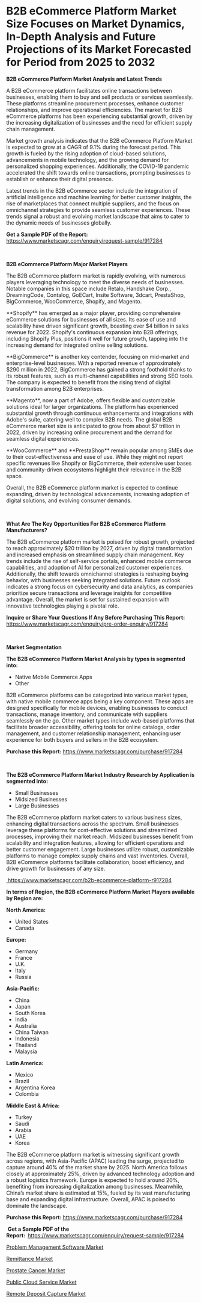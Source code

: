 <p><h1>B2B eCommerce Platform Market Size Focuses on Market Dynamics, In-Depth Analysis and Future Projections of its Market Forecasted for Period from 2025 to 2032</h1></p><p><strong>B2B eCommerce Platform Market Analysis and Latest Trends</strong></p>
<p><p>A B2B eCommerce platform facilitates online transactions between businesses, enabling them to buy and sell products or services seamlessly. These platforms streamline procurement processes, enhance customer relationships, and improve operational efficiencies. The market for B2B eCommerce platforms has been experiencing substantial growth, driven by the increasing digitalization of businesses and the need for efficient supply chain management.</p><p>Market growth analysis indicates that the B2B eCommerce Platform Market is expected to grow at a CAGR of 9.1% during the forecast period. This growth is fueled by the rising adoption of cloud-based solutions, advancements in mobile technology, and the growing demand for personalized shopping experiences. Additionally, the COVID-19 pandemic accelerated the shift towards online transactions, prompting businesses to establish or enhance their digital presence.</p><p>Latest trends in the B2B eCommerce sector include the integration of artificial intelligence and machine learning for better customer insights, the rise of marketplaces that connect multiple suppliers, and the focus on omnichannel strategies to provide seamless customer experiences. These trends signal a robust and evolving market landscape that aims to cater to the dynamic needs of businesses globally.</p></p>
<p><strong>Get a Sample PDF of the Report:&nbsp;</strong> <a href="https://www.marketscagr.com/enquiry/request-sample/917284?utm_campaign=1889&utm_medium=2&utm_source=Github&utm_content=ia&utm_term=07032025&utm_id=b2b-ecommerce-platform">https://www.marketscagr.com/enquiry/request-sample/917284</a></p>
<p>&nbsp;</p>
<p><strong>B2B eCommerce Platform Major Market Players</strong></p>
<p><p>The B2B eCommerce platform market is rapidly evolving, with numerous players leveraging technology to meet the diverse needs of businesses. Notable companies in this space include Retalo, Handshake Corp., DreamingCode, Contalog, GoECart, Insite Software, 3dcart, PrestaShop, BigCommerce, WooCommerce, Shopify, and Magento. </p><p>**Shopify** has emerged as a major player, providing comprehensive eCommerce solutions for businesses of all sizes. Its ease of use and scalability have driven significant growth, boasting over $4 billion in sales revenue for 2022. Shopify's continuous expansion into B2B offerings, including Shopify Plus, positions it well for future growth, tapping into the increasing demand for integrated online selling solutions.</p><p>**BigCommerce** is another key contender, focusing on mid-market and enterprise-level businesses. With a reported revenue of approximately $290 million in 2022, BigCommerce has gained a strong foothold thanks to its robust features, such as multi-channel capabilities and strong SEO tools. The company is expected to benefit from the rising trend of digital transformation among B2B enterprises.</p><p>**Magento**, now a part of Adobe, offers flexible and customizable solutions ideal for larger organizations. The platform has experienced substantial growth through continuous enhancements and integrations with Adobe's suite, catering well to complex B2B needs. The global B2B eCommerce market size is anticipated to grow from about $7 trillion in 2022, driven by increasing online procurement and the demand for seamless digital experiences.</p><p>**WooCommerce** and **PrestaShop** remain popular among SMEs due to their cost-effectiveness and ease of use. While they might not report specific revenues like Shopify or BigCommerce, their extensive user bases and community-driven ecosystems highlight their relevance in the B2B space.</p><p>Overall, the B2B eCommerce platform market is expected to continue expanding, driven by technological advancements, increasing adoption of digital solutions, and evolving consumer demands.</p></p>
<p>&nbsp;</p>
<p><strong>What Are The Key Opportunities For B2B eCommerce Platform Manufacturers?</strong></p>
<p><p>The B2B eCommerce platform market is poised for robust growth, projected to reach approximately $20 trillion by 2027, driven by digital transformation and increased emphasis on streamlined supply chain management. Key trends include the rise of self-service portals, enhanced mobile commerce capabilities, and adoption of AI for personalized customer experiences. Additionally, the shift towards omnichannel strategies is reshaping buying behavior, with businesses seeking integrated solutions. Future outlook indicates a strong focus on cybersecurity and data analytics, as companies prioritize secure transactions and leverage insights for competitive advantage. Overall, the market is set for sustained expansion with innovative technologies playing a pivotal role.</p></p>
<p><strong>Inquire or Share Your Questions If Any Before Purchasing This Report:</strong> <a href="https://www.marketscagr.com/enquiry/pre-order-enquiry/917284?utm_campaign=1889&utm_medium=2&utm_source=Github&utm_content=ia&utm_term=07032025&utm_id=b2b-ecommerce-platform">https://www.marketscagr.com/enquiry/pre-order-enquiry/917284</a></p>
<p>&nbsp;</p>
<p><strong>Market Segmentation</strong></p>
<p><strong>The B2B eCommerce Platform Market Analysis by types is segmented into:</strong></p>
<p><ul><li>Native Mobile Commerce Apps</li><li>Other</li></ul></p>
<p><p>B2B eCommerce platforms can be categorized into various market types, with native mobile commerce apps being a key component. These apps are designed specifically for mobile devices, enabling businesses to conduct transactions, manage inventory, and communicate with suppliers seamlessly on the go. Other market types include web-based platforms that facilitate broader accessibility, offering tools for online catalogs, order management, and customer relationship management, enhancing user experience for both buyers and sellers in the B2B ecosystem.</p></p>
<p><strong>Purchase this Report:&nbsp;</strong><a href="https://www.marketscagr.com/purchase/917284?utm_campaign=1889&utm_medium=2&utm_source=Github&utm_content=ia&utm_term=07032025&utm_id=b2b-ecommerce-platform">https://www.marketscagr.com/purchase/917284</a></p>
<p>&nbsp;</p>
<p><strong>The B2B eCommerce Platform Market Industry Research by Application is segmented into:</strong></p>
<p><ul><li>Small Businesses</li><li>Midsized Businesses</li><li>Large Businesses</li></ul></p>
<p><p>The B2B eCommerce platform market caters to various business sizes, enhancing digital transactions across the spectrum. Small businesses leverage these platforms for cost-effective solutions and streamlined processes, improving their market reach. Midsized businesses benefit from scalability and integration features, allowing for efficient operations and better customer engagement. Large businesses utilize robust, customizable platforms to manage complex supply chains and vast inventories. Overall, B2B eCommerce platforms facilitate collaboration, boost efficiency, and drive growth for businesses of any size.</p></p>
<p><a href="https://www.marketscagr.com/b2b-ecommerce-platform-r917284?utm_campaign=1889&utm_medium=2&utm_source=Github&utm_content=ia&utm_term=07032025&utm_id=b2b-ecommerce-platform">&nbsp;https://www.marketscagr.com/b2b-ecommerce-platform-r917284</a></p>
<p><strong>In terms of Region, the B2B eCommerce Platform Market Players available by Region are:</strong></p>
<p>
    <p> <strong> North America: </strong>
        <ul>
            <li>United States</li>
            <li>Canada</li>
        </ul>
        </p> 
    <p> <strong> Europe: </strong>
        <ul>
            <li>Germany</li>
            <li>France</li>
            <li>U.K.</li>
            <li>Italy</li>
            <li>Russia</li>
        </ul>
        </p> 
    <p> <strong> Asia-Pacific: </strong>
        <ul>
            <li>China</li>
            <li>Japan</li>
            <li>South Korea</li>
            <li>India</li>
            <li>Australia</li>
            <li>China Taiwan</li>
            <li>Indonesia</li>
            <li>Thailand</li>
            <li>Malaysia</li>
        </ul>
        </p> 
    <p> <strong> Latin America: </strong>
        <ul>
            <li>Mexico</li>
            <li>Brazil</li>
            <li>Argentina Korea</li>
            <li>Colombia</li>
        </ul>
        </p> 
    <p> <strong> Middle East & Africa: </strong>
        <ul>
            <li>Turkey</li>
            <li>Saudi</li>
            <li>Arabia</li>
            <li>UAE</li>
            <li>Korea</li>
        </ul>
    </p>
    </p>
<p><p>The B2B eCommerce platform market is witnessing significant growth across regions, with Asia-Pacific (APAC) leading the surge, projected to capture around 40% of the market share by 2025. North America follows closely at approximately 25%, driven by advanced technology adoption and a robust logistics framework. Europe is expected to hold around 20%, benefiting from increasing digitalization among businesses. Meanwhile, China’s market share is estimated at 15%, fueled by its vast manufacturing base and expanding digital infrastructure. Overall, APAC is poised to dominate the landscape.</p></p>
<p><strong>Purchase this Report: </strong><a href="https://www.marketscagr.com/purchase/917284?utm_campaign=1889&utm_medium=2&utm_source=Github&utm_content=ia&utm_term=07032025&utm_id=b2b-ecommerce-platform">https://www.marketscagr.com/purchase/917284</a></p>
<p>&nbsp;<strong>Get a Sample PDF of the Report:&nbsp;&nbsp;</strong><a href="https://www.marketscagr.com/enquiry/request-sample/917284?utm_campaign=1889&utm_medium=2&utm_source=Github&utm_content=ia&utm_term=07032025&utm_id=b2b-ecommerce-platform">https://www.marketscagr.com/enquiry/request-sample/917284</a></p>
<p><strong></strong></p>
<p><p><a href="https://github.com/sternymkere4/Market-Research-Report-List-1/blob/main/problem-management-software-market.md?utm_campaign=1889&utm_medium=2&utm_source=Github&utm_content=ia&utm_term=07032025&utm_id=b2b-ecommerce-platform">Problem Management Software Market</a></p><p><a href="https://github.com/heinslakey2x/Market-Research-Report-List-1/blob/main/remittance-market.md?utm_campaign=1889&utm_medium=2&utm_source=Github&utm_content=ia&utm_term=07032025&utm_id=b2b-ecommerce-platform">Remittance Market</a></p><p><a href="https://github.com/bauldlimle6h/Market-Research-Report-List-1/blob/main/prostate-cancer-market.md?utm_campaign=1889&utm_medium=2&utm_source=Github&utm_content=ia&utm_term=07032025&utm_id=b2b-ecommerce-platform">Prostate Cancer Market</a></p><p><a href="https://github.com/buseknoden2b/Market-Research-Report-List-1/blob/main/public-cloud-service-market.md?utm_campaign=1889&utm_medium=2&utm_source=Github&utm_content=ia&utm_term=07032025&utm_id=b2b-ecommerce-platform">Public Cloud Service Market</a></p><p><a href="https://github.com/baderloebeli/Market-Research-Report-List-1/blob/main/remote-deposit-capture-market.md?utm_campaign=1889&utm_medium=2&utm_source=Github&utm_content=ia&utm_term=07032025&utm_id=b2b-ecommerce-platform">Remote Deposit Capture Market</a></p></p>